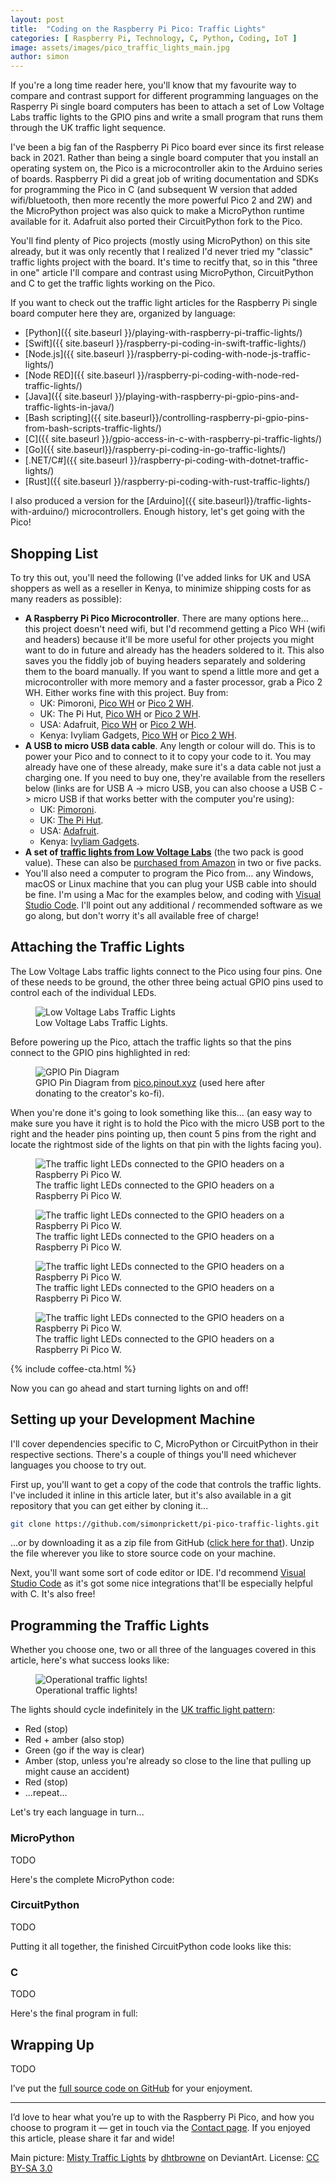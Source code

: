 ```yaml
---
layout: post
title:  "Coding on the Raspberry Pi Pico: Traffic Lights"
categories: [ Raspberry Pi, Technology, C, Python, Coding, IoT ]
image: assets/images/pico_traffic_lights_main.jpg
author: simon
---
```

If you're a long time reader here, you'll know that my favourite way to compare and contrast support for different programming languages on the Rasperry Pi single board computers has been to attach a set of Low Voltage Labs traffic lights to the GPIO pins and write a small program that runs them through the UK traffic light sequence.

I've been a big fan of the Raspberry Pi Pico board ever since its first release back in 2021.  Rather than being a single board computer that you install an operating system on, the Pico is a microcontroller akin to the Arduino series of boards.  Raspberry Pi did a great job of writing documentation and SDKs for programming the Pico in C (and subsequent W version that added wifi/bluetooth, then more recently the more powerful Pico 2 and 2W) and the MicroPython project was also quick to make a MicroPython runtime available for it.  Adafruit also ported their CircuitPython fork to the Pico.  

You'll find plenty of Pico projects (mostly using MicroPython) on this site already, but it was only recently that I realized I'd never tried my "classic" traffic lights project with the board.  It's time to recitfy that, so in this "three in one" article I'll compare and contrast using MicroPython, CircuitPython and C to get the traffic lights working on the Pico.

If you want to check out the traffic light articles for the Raspberry Pi single board computer here they are, organized by language:

* [Python]({{ site.baseurl }}/playing-with-raspberry-pi-traffic-lights/)
* [Swift]({{ site.baseurl }}/raspberry-pi-coding-in-swift-traffic-lights/)
* [Node.js]({{ site.baseurl }}/raspberry-pi-coding-with-node-js-traffic-lights/)
* [Node RED]({{ site.baseurl }}/raspberry-pi-coding-with-node-red-traffic-lights/)
* [Java]({{ site.baseurl }}/playing-with-raspberry-pi-gpio-pins-and-traffic-lights-in-java/)
* [Bash scripting]({{ site.baseurl}}/controlling-raspberry-pi-gpio-pins-from-bash-scripts-traffic-lights/)
* [C]({{ site.baseurl }}/gpio-access-in-c-with-raspberry-pi-traffic-lights/)
* [Go]({{ site.baseurl}}/raspberry-pi-coding-in-go-traffic-lights/) 
* [.NET/C#]({{ site.baseurl }}/raspberry-pi-coding-with-dotnet-traffic-lights/)
* [Rust]({{ site.baseurl }}/raspberry-pi-coding-with-rust-traffic-lights/)

I also produced a version for the [Arduino]({{ site.baseurl}}/traffic-lights-with-arduino/) microcontrollers.  Enough history, let's get going with the Pico!

## Shopping List

To try this out, you'll need the following (I've added links for UK and USA shoppers as well as a reseller in Kenya, to minimize shipping costs for as many readers as possible):

* **A Raspberry Pi Pico Microcontroller**. There are many options here... this project doesn't need wifi, but I'd recommend getting a Pico WH (wifi and headers) because it'll be more useful for other projects you might want to do in future and already has the headers soldered to it. This also saves you the fiddly job of buying headers separately and soldering them to the board manually.  If you want to spend a little more and get a microcontroller with more memory and a faster processor, grab a Pico 2 WH. Either works fine with this project. Buy from:
  * UK: Pimoroni, [Pico WH](https://shop.pimoroni.com/products/raspberry-pi-pico-w?variant=40059369652307) or [Pico 2 WH](https://shop.pimoroni.com/products/raspberry-pi-pico-2-w?variant=54852253024635).
  * UK: The Pi Hut, [Pico WH](https://thepihut.com/products/raspberry-pi-pico-w?variant=41952994787523) or [Pico 2 WH](https://thepihut.com/products/raspberry-pi-pico-2-w?variant=54063378760065).
  * USA: Adafruit, [Pico WH](https://www.adafruit.com/product/5544) or [Pico 2 WH](https://www.adafruit.com/product/6315).
  * Kenya: Ivyliam Gadgets, [Pico WH]() or [Pico 2 WH]().
* **A USB to micro USB data cable**. Any length or colour will do. This is to power your Pico and to connect to it to copy your code to it.  You may already have one of these already, make sure it's a data cable not just a charging one.  If you need to buy one, they're available from the resellers below (links are for USB A -> micro USB, you can also choose a USB C -> micro USB if that works better with the computer you're using):
  * UK: [Pimoroni](https://shop.pimoroni.com/products/usb-a-to-microb-cable-black?variant=31241639562).
  * UK: [The Pi Hut](https://thepihut.com/products/usb-to-micro-usb-cable-0-5m?variant=37979679293635).
  * USA: [Adafruit](https://www.adafruit.com/product/592).
  * Kenya: [Ivyliam Gadgets](https://shop.ivyliam.com/product/usb-a-to-micro-usb-cable/).
* **A set of [traffic lights from Low Voltage Labs](http://lowvoltagelabs.com/products/pi-traffic/)** (the two pack is good value).  These can also be [purchased from Amazon](https://a.co/d/aZspNII) in two or five packs.
* You'll also need a computer to program the Pico from... any Windows, macOS or Linux machine that you can plug your USB cable into should be fine.  I'm using a Mac for the examples below, and coding with [Visual Studio Code](https://code.visualstudio.com/).  I'll point out any additional / recommended software as we go along, but don't worry it's all available free of charge!

## Attaching the Traffic Lights

The Low Voltage Labs traffic lights connect to the Pico using four pins. One of these needs to be ground, the other three being actual GPIO pins used to control each of the individual LEDs.

<figure class="figure">
  <img src="{{ site.baseurl }}/assets/images/pico_traffic_lights_stock.jpg" class="figure-img img-fluid" alt="Low Voltage Labs Traffic Lights">
  <figcaption class="figure-caption text-center">Low Voltage Labs Traffic Lights.</figcaption>
</figure>

Before powering up the Pico, attach the traffic lights so that the pins connect to the GPIO pins highlighted in red:

<figure class="figure">
  <img src="{{ site.baseurl }}/assets/images/pico_traffic_lights_pico_pinout.png" class="figure-img img-fluid" alt="GPIO Pin Diagram">
  <figcaption class="figure-caption text-center">GPIO Pin Diagram from <a href="https://pico.pinout.xyz/" target="_blank">pico.pinout.xyz</a> (used here after donating to the creator's ko-fi).</figcaption>
</figure>

When you're done it's going to look something like this... (an easy way to make sure you have it right is to hold the Pico with the micro USB port to the right and the header pins pointing up, then count 5 pins from the right and locate the rightmost side of the lights on that pin with the lights facing you).

<div class="slick-carousel">
    <div>
        <figure class="figure">
        <img src="{{ site.baseurl }}/assets/images/pico_traffic_lights_hardware_1.jpg" class="figure-img img-fluid" alt="The traffic light LEDs connected to the GPIO headers on a Raspberry Pi Pico W.">
        <figcaption class="figure-caption text-center">The traffic light LEDs connected to the GPIO headers on a Raspberry Pi Pico W.</figcaption>
        </figure>
    </div>
    <div>
        <figure class="figure">
        <img src="{{ site.baseurl }}/assets/images/pico_traffic_lights_hardware_2.jpg" class="figure-img img-fluid" alt="The traffic light LEDs connected to the GPIO headers on a Raspberry Pi Pico W.">
        <figcaption class="figure-caption text-center">The traffic light LEDs connected to the GPIO headers on a Raspberry Pi Pico W.</figcaption>
        </figure>
    </div>
    <div>
        <figure class="figure">
        <img src="{{ site.baseurl }}/assets/images/pico_traffic_lights_hardware_3.jpg" class="figure-img img-fluid" alt="The traffic light LEDs connected to the GPIO headers on a Raspberry Pi Pico W.">
        <figcaption class="figure-caption text-center">The traffic light LEDs connected to the GPIO headers on a Raspberry Pi Pico W.</figcaption>
        </figure>
    </div>
    <div>
        <figure class="figure">
        <img src="{{ site.baseurl }}/assets/images/pico_traffic_lights_hardware_4.jpg" class="figure-img img-fluid" alt="The traffic light LEDs connected to the GPIO headers on a Raspberry Pi Pico W.">
        <figcaption class="figure-caption text-center">The traffic light LEDs connected to the GPIO headers on a Raspberry Pi Pico W.</figcaption>
        </figure>
    </div>
</div>

{% include coffee-cta.html %}

Now you can go ahead and start turning lights on and off!

## Setting up your Development Machine

I'll cover dependencies specific to C, MicroPython or CircuitPython in their respective sections.  There's a couple of things you'll need whichever languages you choose to try out.

First up, you'll want to get a copy of the code that controls the traffic lights.  I've included it inline in this article later, but it's also available in a git repository that you can get either by cloning it...

```bash
git clone https://github.com/simonprickett/pi-pico-traffic-lights.git
```

...or by downloading it as a zip file from GitHub ([click here for that](https://github.com/simonprickett/pi-pico-traffic-lights/archive/refs/heads/main.zip)).  Unzip the file wherever you like to store source code on your machine.

Next, you'll want some sort of code editor or IDE.  I'd recommend [Visual Studio Code](https://code.visualstudio.com/) as it's got some nice integrations that'll be especially helpful with C.  It's also free!

## Programming the Traffic Lights

Whether you choose one, two or all three of the languages covered in this article, here's what success looks like:

<figure class="figure">
  <img src="{{ site.baseurl }}/assets/images/pico_traffic_lights_lights_working.gif" class="figure-img img-fluid" alt="Operational traffic lights!">
  <figcaption class="figure-caption text-center">Operational traffic lights!</figcaption>
</figure>

The lights should cycle indefinitely in the [UK traffic light pattern](https://www.gov.uk/guidance/the-highway-code/light-signals-controlling-traffic):

* Red (stop)
* Red + amber (also stop)
* Green (go if the way is clear)
* Amber (stop, unless you're already so close to the line that pulling up might cause an accident)
* Red (stop)
* ...repeat...

Let's try each language in turn...

### MicroPython

TODO

Here's the complete MicroPython code:

<script src="https://gist.github.com/simonprickett/17dfc46c0ee8d497ef1bd228a606608b.js"></script>

### CircuitPython

TODO

Putting it all together, the finished CircuitPython code looks like this:

<script src="https://gist.github.com/simonprickett/fa6ffc704be7110543cb816818e54a41.js"></script>

### C

TODO

Here's the final program in full:

<script src="https://gist.github.com/simonprickett/e29bf25d7a5a556227221b9b6628b1f4.js"></script>

## Wrapping Up

TODO

I’ve put the [full source code on GitHub](https://github.com/simonprickett/pi-pico-traffic-lights) for your enjoyment.

---

I’d love to hear what you’re up to with the Raspberry Pi Pico, and how you choose to program it — get in touch via the [Contact page](https://simonprickett.dev/contact/). If you enjoyed this article, please share it far and wide!

Main picture: [Misty Traffic Lights](https://www.deviantart.com/dhtbrowne/art/Misty-traffic-lights-149851701) by [dhtbrowne](https://www.deviantart.com/dhtbrowne) on DeviantArt. License: [CC BY-SA 3.0](https://creativecommons.org/licenses/by-sa/3.0/)